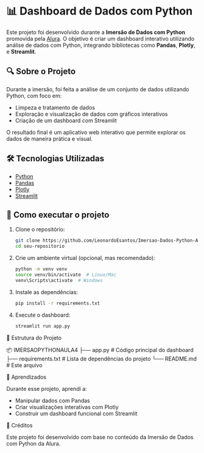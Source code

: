 # 📊 Dashboard de Dados com Python

Este projeto foi desenvolvido durante a **Imersão de Dados com Python** promovida pela [Alura](https://www.alura.com.br/). O objetivo é criar um dashboard interativo utilizando análise de dados com Python, integrando bibliotecas como **Pandas**, **Plotly**, e **Streamlit**.

## 🔍 Sobre o Projeto

Durante a imersão, foi feita a análise de um conjunto de dados utilizando Python, com foco em:

- Limpeza e tratamento de dados
- Exploração e visualização de dados com gráficos interativos
- Criação de um dashboard com Streamlit

O resultado final é um aplicativo web interativo que permite explorar os dados de maneira prática e visual.

## 🛠️ Tecnologias Utilizadas

- [Python](https://www.python.org/)
- [Pandas](https://pandas.pydata.org/)
- [Plotly](https://plotly.com/python/)
- [Streamlit](https://streamlit.io/)

## 🚀 Como executar o projeto

1. Clone o repositório:
   ```bash
   git clone https://github.com/LeonardoEsantos/Imersao-Dados-Python-Alura.git
   cd seu-repositorio

2. Crie um ambiente virtual (opcional, mas recomendado):
   ```bash
   python -m venv venv
   source venv/bin/activate  # Linux/Mac
   venv\Scripts\activate  # Windows

3. Instale as dependências:
   ```bash
   pip install -r requirements.txt

4. Execute o dashboard:
   ```bash
   streamlit run app.py

📁 Estrutura do Projeto

📦 IMERSAOPYTHONAULA4
├── app.py               # Código principal do dashboard
├── requirements.txt     # Lista de dependências do projeto
└── README.md            # Este arquivo

🧠 Aprendizados

Durante esse projeto, aprendi a:

- Manipular dados com Pandas
- Criar visualizações interativas com Plotly
- Construir um dashboard funcional com Streamlit

📌 Créditos

Este projeto foi desenvolvido com base no conteúdo da Imersão de Dados com Python da Alura.